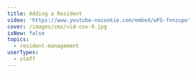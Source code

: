 ```yaml
---
title: Adding a Resident
video: 'https://www.youtube-nocookie.com/embed/wFG-fnnzupo'
cover: /images/cms/vid-cov-9.jpg
isNew: false
topics:
  - resident-management
userTypes:
  - staff
---
```

